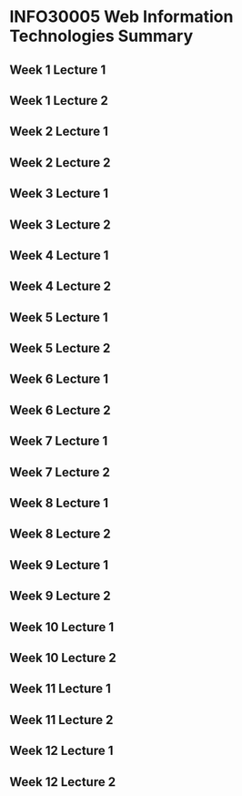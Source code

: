 # INFO30005 Web Information Technologies Summary
## Week 1 Lecture 1
## Week 1 Lecture 2
## Week 2 Lecture 1
## Week 2 Lecture 2
## Week 3 Lecture 1
## Week 3 Lecture 2
## Week 4 Lecture 1
## Week 4 Lecture 2
## Week 5 Lecture 1
## Week 5 Lecture 2
## Week 6 Lecture 1
## Week 6 Lecture 2
## Week 7 Lecture 1
## Week 7 Lecture 2
## Week 8 Lecture 1
## Week 8 Lecture 2
## Week 9 Lecture 1
## Week 9 Lecture 2
## Week 10 Lecture 1
## Week 10 Lecture 2
## Week 11 Lecture 1
## Week 11 Lecture 2
## Week 12 Lecture 1
## Week 12 Lecture 2
